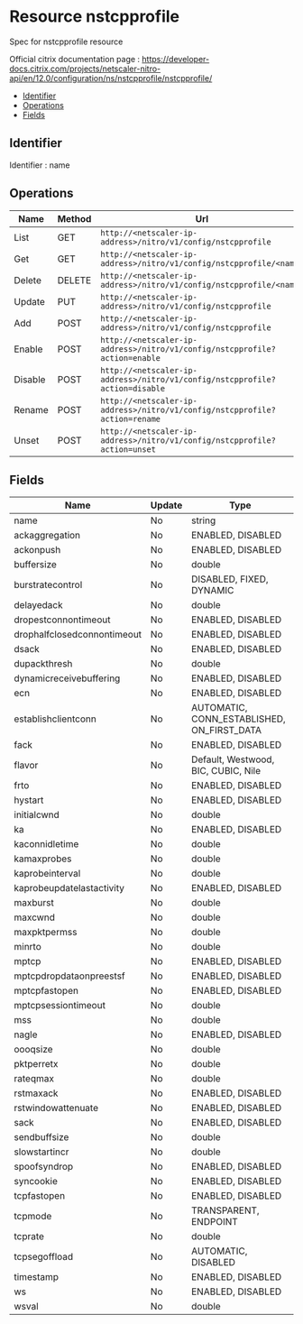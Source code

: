 # Resource nstcpprofile

Spec for nstcpprofile resource

Official citrix documentation page : https://developer-docs.citrix.com/projects/netscaler-nitro-api/en/12.0/configuration/ns/nstcpprofile/nstcpprofile/

- [Identifier](#identifier)
- [Operations](#operations)
- [Fields](#fields)

## Identifier

Identifier : name

## Operations

| Name | Method | Url |
|----|----|----|
| List | GET | `http://<netscaler-ip-address>/nitro/v1/config/nstcpprofile` |
| Get | GET | `http://<netscaler-ip-address>/nitro/v1/config/nstcpprofile/<name>` |
| Delete | DELETE | `http://<netscaler-ip-address>/nitro/v1/config/nstcpprofile/<name>` |
| Update | PUT | `http://<netscaler-ip-address>/nitro/v1/config/nstcpprofile` |
| Add | POST | `http://<netscaler-ip-address>/nitro/v1/config/nstcpprofile` |
| Enable | POST | `http://<netscaler-ip-address>/nitro/v1/config/nstcpprofile?action=enable` |
| Disable | POST | `http://<netscaler-ip-address>/nitro/v1/config/nstcpprofile?action=disable` |
| Rename | POST | `http://<netscaler-ip-address>/nitro/v1/config/nstcpprofile?action=rename` |
| Unset | POST | `http://<netscaler-ip-address>/nitro/v1/config/nstcpprofile?action=unset` |

## Fields

| Name | Update | Type |
|----|----|----|
| name | No | string |
| ackaggregation | No | ENABLED, DISABLED |
| ackonpush | No | ENABLED, DISABLED |
| buffersize | No | double |
| burstratecontrol | No | DISABLED, FIXED, DYNAMIC |
| delayedack | No | double |
| dropestconnontimeout | No | ENABLED, DISABLED |
| drophalfclosedconnontimeout | No | ENABLED, DISABLED |
| dsack | No | ENABLED, DISABLED |
| dupackthresh | No | double |
| dynamicreceivebuffering | No | ENABLED, DISABLED |
| ecn | No | ENABLED, DISABLED |
| establishclientconn | No | AUTOMATIC, CONN_ESTABLISHED, ON_FIRST_DATA |
| fack | No | ENABLED, DISABLED |
| flavor | No | Default, Westwood, BIC, CUBIC, Nile |
| frto | No | ENABLED, DISABLED |
| hystart | No | ENABLED, DISABLED |
| initialcwnd | No | double |
| ka | No | ENABLED, DISABLED |
| kaconnidletime | No | double |
| kamaxprobes | No | double |
| kaprobeinterval | No | double |
| kaprobeupdatelastactivity | No | ENABLED, DISABLED |
| maxburst | No | double |
| maxcwnd | No | double |
| maxpktpermss | No | double |
| minrto | No | double |
| mptcp | No | ENABLED, DISABLED |
| mptcpdropdataonpreestsf | No | ENABLED, DISABLED |
| mptcpfastopen | No | ENABLED, DISABLED |
| mptcpsessiontimeout | No | double |
| mss | No | double |
| nagle | No | ENABLED, DISABLED |
| oooqsize | No | double |
| pktperretx | No | double |
| rateqmax | No | double |
| rstmaxack | No | ENABLED, DISABLED |
| rstwindowattenuate | No | ENABLED, DISABLED |
| sack | No | ENABLED, DISABLED |
| sendbuffsize | No | double |
| slowstartincr | No | double |
| spoofsyndrop | No | ENABLED, DISABLED |
| syncookie | No | ENABLED, DISABLED |
| tcpfastopen | No | ENABLED, DISABLED |
| tcpmode | No | TRANSPARENT, ENDPOINT |
| tcprate | No | double |
| tcpsegoffload | No | AUTOMATIC, DISABLED |
| timestamp | No | ENABLED, DISABLED |
| ws | No | ENABLED, DISABLED |
| wsval | No | double |


